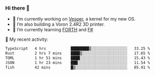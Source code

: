 ### Hi there 👋

<!--
**berkus/berkus** is a ✨ _special_ ✨ repository because its `README.md` (this file) appears on your GitHub profile.

Here are some ideas to get you started:

- 🔭 I’m currently working on ...
- 🌱 I’m currently learning ...
- 👯 I’m looking to collaborate on ...
- 🤔 I’m looking for help with ...
- 💬 Ask me about ...
- 📫 How to reach me: ...
- 😄 Pronouns: ...
- ⚡ Fun fact: ...
-->

- 🔭 I’m currently working on [Vesper](https://github.com/metta-systems/vesper), a kernel for my new OS.
- 🔭 I’m also building a Voron 2.4R2 3D printer.
- 🌱 I’m currently learning [FORTH](http://forth.com/starting-forth/) and [F#](https://fsharpforfunandprofit.com/)

💼 My recent activity:

<!--START_SECTION:waka-->

```txt
TypeScript   4 hrs           ████████▒░░░░░░░░░░░░░░░░   33.25 %
Rust         2 hrs 7 mins    ████▒░░░░░░░░░░░░░░░░░░░░   17.65 %
TOML         1 hr 51 mins    ████░░░░░░░░░░░░░░░░░░░░░   15.43 %
JSON         1 hr 23 mins    ███░░░░░░░░░░░░░░░░░░░░░░   11.54 %
fish         42 mins         █▒░░░░░░░░░░░░░░░░░░░░░░░   05.91 %
```

<!--END_SECTION:waka-->
